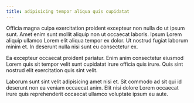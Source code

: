```yaml
---
title: adipisicing tempor aliqua quis cupidatat
---
```


Officia magna culpa exercitation proident excepteur non nulla do ut ipsum sunt. Amet enim sunt mollit aliquip non ut occaecat laboris. Ipsum Lorem aliquip ullamco Lorem elit aliqua tempor ex dolor. Ut nostrud fugiat laborum minim et. In deserunt nulla nisi sunt eu consectetur ex.

Ea excepteur occaecat proident pariatur. Enim anim consectetur eiusmod Lorem quis sit tempor velit sunt cupidatat irure officia quis irure. Quis sint nostrud elit exercitation quis sint velit.

Laborum sunt sint velit adipisicing amet nisi et. Sit commodo ad sit qui id deserunt non ea veniam occaecat anim. Elit nisi dolore Lorem occaecat irure quis reprehenderit occaecat ullamco voluptate ipsum eu aute.